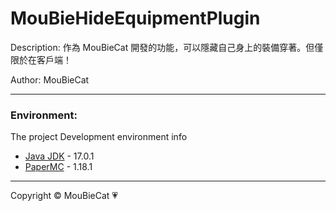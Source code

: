 # MouBieHideEquipmentPlugin

Description: 作為 MouBieCat 開發的功能，可以隱藏自己身上的裝備穿著。但僅限於在客戶端！

Author: MouBieCat

-------------

### Environment:

The project Development environment info
<ul>
    <li><a href="https://java.com/zh_TW/">Java JDK</a> - 17.0.1</li>
    <li><a href="https://papermc.io/">PaperMC</a> - 1.18.1</li>
</ul>

-------------
Copyright © MouBieCat 💗
